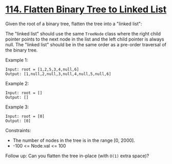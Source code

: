 # [114. Flatten Binary Tree to Linked List](https://leetcode.com/problems/flatten-binary-tree-to-linked-list/description/)

Given the root of a binary tree, flatten the tree into a "linked list":

The "linked list" should use the same `TreeNode` class where the right child pointer points to the next node in the list and the left child pointer is always null.
The "linked list" should be in the same order as a pre-order traversal of the binary tree.
 

Example 1:

    Input: root = [1,2,5,3,4,null,6]
    Output: [1,null,2,null,3,null,4,null,5,null,6]

Example 2:

    Input: root = []
    Output: []

Example 3:

    Input: root = [0]
    Output: [0]
 

Constraints:

* The number of nodes in the tree is in the range [0, 2000].
* -100 <= Node.val <= 100
 

Follow up: Can you flatten the tree in-place (with `O(1)` extra space)?